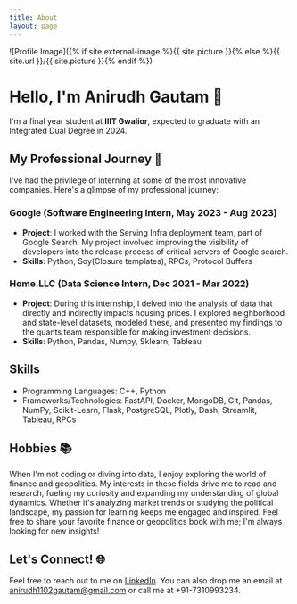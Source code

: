 ```yaml
---
title: About
layout: page
---
```

![Profile Image]({% if site.external-image %}{{ site.picture }}{% else %}{{ site.url }}/{{ site.picture }}{% endif %})
# Hello, I'm Anirudh Gautam 👋

I'm a final year student at **IIIT Gwalior**, expected to graduate with an Integrated Dual Degree in 2024.

## My Professional Journey 🚀

I've had the privilege of interning at some of the most innovative companies. Here's a glimpse of my professional journey:

### Google (Software Engineering Intern, May 2023 - Aug 2023)
- **Project**: I worked with the Serving Infra deployment team, part of Google Search. My project involved improving the visibility of developers into the release process of critical servers of Google search.
- **Skills**: Python, Soy(Closure templates), RPCs, Protocol Buffers

### Home.LLC (Data Science Intern, Dec 2021 - Mar 2022)
- **Project**: During this internship, I delved into the analysis of data that directly and indirectly impacts housing prices. I explored neighborhood and state-level datasets, modeled these, and presented my findings to the quants team responsible for making investment decisions.
- **Skills**: Python, Pandas, Numpy, Sklearn, Tableau

## Skills

- Programming Languages: C++, Python
- Frameworks/Technologies: FastAPI, Docker, MongoDB, Git, Pandas, NumPy, Scikit-Learn, Flask, PostgreSQL, Plotly, Dash, Streamlit, Tableau, RPCs



## Hobbies 📚
When I'm not coding or diving into data, I enjoy exploring the world of finance and geopolitics. My interests in these fields drive me to read and research, fueling my curiosity and expanding my understanding of global dynamics. Whether it's analyzing market trends or studying the political landscape, my passion for learning keeps me engaged and inspired. Feel free to share your favorite finance or geopolitics book with me; I'm always looking for new insights!

## Let's Connect! 🌐
Feel free to reach out to me on [LinkedIn](#). You can also drop me an email at [anirudh1102gautam@gmail.com](mailto:anirudh1102gautam@gmail.com) 
or call me at +91-7310993234.
